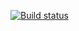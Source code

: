 [![Build status](https://ci.appveyor.com/api/projects/status/h4ek32i4vsuakxnr/branch/master?svg=true)](https://ci.appveyor.com/project/zaracortez/card-ys8m0/branch/master)
